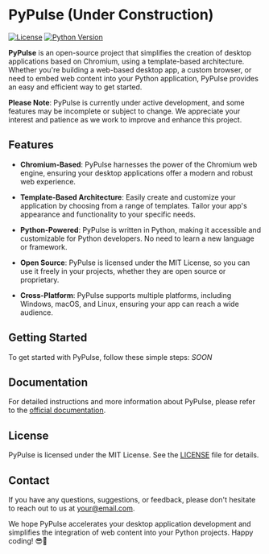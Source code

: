 # PyPulse (Under Construction)

[![License](https://img.shields.io/badge/License-MIT-blue.svg)](https://opensource.org/licenses/MIT)
[![Python Version](https://img.shields.io/badge/Python-3.8-blue)](https://www.python.org/downloads/)

**PyPulse** is an open-source project that simplifies the creation of desktop applications based on Chromium, using a template-based architecture. Whether you're building a web-based desktop app, a custom browser, or need to embed web content into your Python application, PyPulse provides an easy and efficient way to get started.

**Please Note**: PyPulse is currently under active development, and some features may be incomplete or subject to change. We appreciate your interest and patience as we work to improve and enhance this project.


## Features

- **Chromium-Based**: PyPulse harnesses the power of the Chromium web engine, ensuring your desktop applications offer a modern and robust web experience.

- **Template-Based Architecture**: Easily create and customize your application by choosing from a range of templates. Tailor your app's appearance and functionality to your specific needs.

- **Python-Powered**: PyPulse is written in Python, making it accessible and customizable for Python developers. No need to learn a new language or framework.

- **Open Source**: PyPulse is licensed under the MIT License, so you can use it freely in your projects, whether they are open source or proprietary.

- **Cross-Platform**: PyPulse supports multiple platforms, including Windows, macOS, and Linux, ensuring your app can reach a wide audience.

## Getting Started

To get started with PyPulse, follow these simple steps: *SOON*

## Documentation

For detailed instructions and more information about PyPulse, please refer to the [official documentation](#).

## License

PyPulse is licensed under the MIT License. See the [LICENSE](LICENSE) file for details.

## Contact

If you have any questions, suggestions, or feedback, please don't hesitate to reach out to us at [your@email.com](mailto:zabbix@ztrunk.space).

We hope PyPulse accelerates your desktop application development and simplifies the integration of web content into your Python projects. Happy coding! 😎🚀